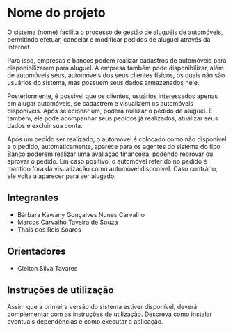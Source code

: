 # Nome do projeto
O sistema (nome) facilita o processo de gestão de aluguéis de automóveis, permitindo efetuar, cancelar e modificar pedidos de aluguel através da Internet.

Para isso, empresas e bancos podem realizar cadastros de automóveis para disponibilizarem para aluguel. A empresa também pode disponibilizar, além de automóveis seus, automóveis dos seus clientes físicos, os quais não são usuários do sistema, mas possuem seus dados armazenados nele.

Posteriormente, é possível que os clientes, usuários interessados apenas em alugar automóveis, se cadastrem e visualizem os automóveis disponíveis. Após selecionar um, poderá realizar o pedido de aluguel. E também, ele pode acompanhar seus pedidos já realizados, atualizar seus dados e excluir sua conta.

Após um pedido ser realizado, o automóvel é colocado como não disponível e o pedido, automaticamente, aparece para os agentes do sistema do tipo Banco poderem realizar uma avaliação financeira, podendo reprovar ou aprovar o pedido. Em caso positivo, o automóvel referido no pedido é mantido fora da visualização como automóvel disponível. Caso contrário, ele volta a aparecer para ser alugado.

## Integrantes
* Bárbara Kawany Gonçalves Nunes Carvalho
* Marcos Carvalho Taveira de Souza
* Thaís dos Reis Soares

## Orientadores
* Cleiton Silva Tavares

## Instruções de utilização
Assim que a primeira versão do sistema estiver disponível, deverá complementar com as instruções de utilização. Descreva como instalar eventuais dependências e como executar a aplicação.
